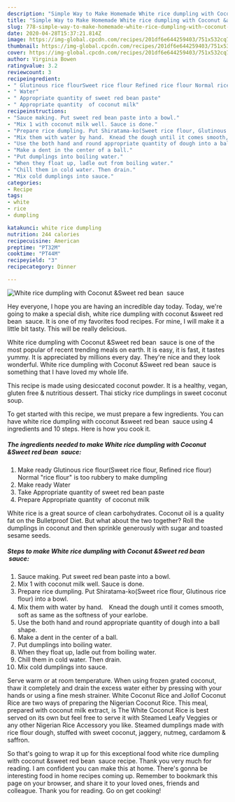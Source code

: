 ```yaml
---
description: "Simple Way to Make Homemade White rice dumpling with Coconut &amp;amp;Sweet red bean  sauce"
title: "Simple Way to Make Homemade White rice dumpling with Coconut &amp;amp;Sweet red bean  sauce"
slug: 778-simple-way-to-make-homemade-white-rice-dumpling-with-coconut-and-amp-sweet-red-bean-sauce
date: 2020-04-28T15:37:21.814Z
image: https://img-global.cpcdn.com/recipes/201df6e644259403/751x532cq70/white-rice-dumpling-with-coconut-sweet-red-bean-sauce-recipe-main-photo.jpg
thumbnail: https://img-global.cpcdn.com/recipes/201df6e644259403/751x532cq70/white-rice-dumpling-with-coconut-sweet-red-bean-sauce-recipe-main-photo.jpg
cover: https://img-global.cpcdn.com/recipes/201df6e644259403/751x532cq70/white-rice-dumpling-with-coconut-sweet-red-bean-sauce-recipe-main-photo.jpg
author: Virginia Bowen
ratingvalue: 3.2
reviewcount: 3
recipeingredient:
- " Glutinous rice flourSweet rice flour Refined rice flour Normal rice flour is too rubbery to make dumpling"
- " Water"
- " Appropriate quantity of sweet red bean paste"
- " Appropriate quantity  of coconut milk"
recipeinstructions:
- "Sauce making. Put sweet red bean paste into a bowl."
- "Mix 1 with coconut milk well. Sauce is done."
- "Prepare rice dumpling. Put Shiratama-ko(Sweet rice flour, Glutinous rice flour) into a bowl."
- "Mix them with water by hand.　Knead the dough until it comes smooth, soft as same as the softness of your earlobe."
- "Use the both hand and round appropriate quantity of dough into a ball shape."
- "Make a dent in the center of a ball."
- "Put dumplings into boiling water."
- "When they float up, ladle out from boiling water."
- "Chill them in cold water. Then drain."
- "Mix cold dumplings into sauce."
categories:
- Recipe
tags:
- white
- rice
- dumpling

katakunci: white rice dumpling 
nutrition: 244 calories
recipecuisine: American
preptime: "PT32M"
cooktime: "PT44M"
recipeyield: "3"
recipecategory: Dinner

---
```



![White rice dumpling with Coconut &amp;Sweet red bean  sauce](https://img-global.cpcdn.com/recipes/201df6e644259403/751x532cq70/white-rice-dumpling-with-coconut-sweet-red-bean-sauce-recipe-main-photo.jpg)

Hey everyone, I hope you are having an incredible day today. Today, we're going to make a special dish, white rice dumpling with coconut &amp;sweet red bean  sauce. It is one of my favorites food recipes. For mine, I will make it a little bit tasty. This will be really delicious.

White rice dumpling with Coconut &amp;Sweet red bean  sauce is one of the most popular of recent trending meals on earth. It is easy, it is fast, it tastes yummy. It is appreciated by millions every day. They're nice and they look wonderful. White rice dumpling with Coconut &amp;Sweet red bean  sauce is something that I have loved my whole life.

This recipe is made using desiccated coconut powder. It is a healthy, vegan, gluten free &amp; nutritious dessert. Thai sticky rice dumplings in sweet coconut soup.


To get started with this recipe, we must prepare a few ingredients. You can have white rice dumpling with coconut &amp;sweet red bean  sauce using 4 ingredients and 10 steps. Here is how you cook it.

<!--inarticleads1-->

##### The ingredients needed to make White rice dumpling with Coconut &amp;Sweet red bean  sauce:

1. Make ready  Glutinous rice flour(Sweet rice flour, Refined rice flour) Normal &#34;rice flour&#34; is too rubbery to make dumpling
1. Make ready  Water
1. Take  Appropriate quantity of sweet red bean paste
1. Prepare  Appropriate quantity  of coconut milk


White rice is a great source of clean carbohydrates. Coconut oil is a quality fat on the Bulletproof Diet. But what about the two together? Roll the dumplings in coconut and then sprinkle generously with sugar and toasted sesame seeds. 

<!--inarticleads2-->

##### Steps to make White rice dumpling with Coconut &amp;Sweet red bean  sauce:

1. Sauce making. Put sweet red bean paste into a bowl.
1. Mix 1 with coconut milk well. Sauce is done.
1. Prepare rice dumpling. Put Shiratama-ko(Sweet rice flour, Glutinous rice flour) into a bowl.
1. Mix them with water by hand.　Knead the dough until it comes smooth, soft as same as the softness of your earlobe.
1. Use the both hand and round appropriate quantity of dough into a ball shape.
1. Make a dent in the center of a ball.
1. Put dumplings into boiling water.
1. When they float up, ladle out from boiling water.
1. Chill them in cold water. Then drain.
1. Mix cold dumplings into sauce.


Serve warm or at room temperature. When using frozen grated coconut, thaw it completely and drain the excess water either by pressing with your hands or using a fine mesh strainer. White Coconut Rice and Jollof Coconut Rice are two ways of preparing the Nigerian Coconut Rice. This meal, prepared with coconut milk extract, is The White Coconut Rice is best served on its own but feel free to serve it with Steamed Leafy Veggies or any other Nigerian Rice Accessory you like. Steamed dumplings made with rice flour dough, stuffed with sweet coconut, jaggery, nutmeg, cardamom &amp; saffron. 

So that's going to wrap it up for this exceptional food white rice dumpling with coconut &amp;sweet red bean  sauce recipe. Thank you very much for reading. I am confident you can make this at home. There's gonna be interesting food in home recipes coming up. Remember to bookmark this page on your browser, and share it to your loved ones, friends and colleague. Thank you for reading. Go on get cooking!
